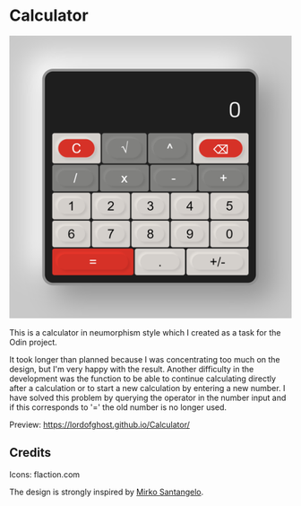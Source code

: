 # Calculator

![Calculator](./calculator.png)

This is a calculator in neumorphism style which I created as a task for the Odin project.

It took longer than planned because I was concentrating too much on the design, but I'm very happy with the result.
Another difficulty in the development was the function to be able to continue calculating directly after a calculation or to start a new calculation by entering a new number.
I have solved this problem by querying the operator in the number input and if this corresponds to '=' the old number is no longer used.

Preview: https://lordofghost.github.io/Calculator/

## Credits

Icons: flaction.com

The design is strongly inspired by [Mirko Santangelo](https://www.figma.com/community/widget/1117624863659822884/calculator).
